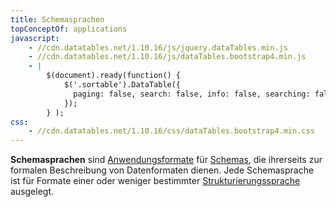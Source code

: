 ```yaml
---
title: Schemasprachen
topConceptOf: applications
javascript:
    - //cdn.datatables.net/1.10.16/js/jquery.dataTables.min.js
    - //cdn.datatables.net/1.10.16/js/dataTables.bootstrap4.min.js
    - |
        $(document).ready(function() {
            $('.sortable').DataTable({
              paging: false, search: false, info: false, searching: false 
            });
        } );
css: 
    - //cdn.datatables.net/1.10.16/css/dataTables.bootstrap4.min.css
---
```


**Schemasprachen** sind [Anwendungsformate](../application) für
[Schemas](../schema), die ihrerseits zur formalen Beschreibung von
Datenformaten dienen. Jede Schemasprache ist für Formate einer oder weniger
bestimmter [Strukturierungssprache](../structure) ausgelegt.

<application-table application="schema" title="Schemasprache"/>
